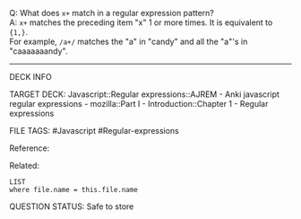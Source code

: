 Q: What does `x+` match in a regular expression pattern?  
A: `x+` matches the preceding item "x" 1 or more times. It is equivalent to `{1,}`.  
For example, `/a+/` matches the "a" in "candy" and all the "a"'s in "caaaaaaandy".
<!--ID: 1693833350865-->

---

DECK INFO

TARGET DECK: Javascript::Regular expressions::AJREM - Anki javascript regular expressions - mozilla::Part I - Introduction::Chapter 1 - Regular expressions

FILE TAGS: #Javascript #Regular-expressions

Reference:

Related:

```dataview
LIST
where file.name = this.file.name
```



QUESTION STATUS: Safe to store
